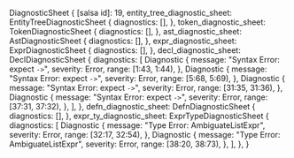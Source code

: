 DiagnosticSheet {
    [salsa id]: 19,
    entity_tree_diagnostic_sheet: EntityTreeDiagnosticSheet {
        diagnostics: [],
    },
    token_diagnostic_sheet: TokenDiagnosticSheet {
        diagnostics: [],
    },
    ast_diagnostic_sheet: AstDiagnosticSheet {
        diagnostics: [],
    },
    expr_diagnostic_sheet: ExprDiagnosticSheet {
        diagnostics: [],
    },
    decl_diagnostic_sheet: DeclDiagnosticSheet {
        diagnostics: [
            Diagnostic {
                message: "Syntax Error: expect `->`",
                severity: Error,
                range: [1:43, 1:44),
            },
            Diagnostic {
                message: "Syntax Error: expect `->`",
                severity: Error,
                range: [5:68, 5:69),
            },
            Diagnostic {
                message: "Syntax Error: expect `->`",
                severity: Error,
                range: [31:35, 31:36),
            },
            Diagnostic {
                message: "Syntax Error: expect `->`",
                severity: Error,
                range: [37:31, 37:32),
            },
        ],
    },
    defn_diagnostic_sheet: DefnDiagnosticSheet {
        diagnostics: [],
    },
    expr_ty_diagnostic_sheet: ExprTypeDiagnosticSheet {
        diagnostics: [
            Diagnostic {
                message: "Type Error: AmbiguateListExpr",
                severity: Error,
                range: [32:17, 32:54),
            },
            Diagnostic {
                message: "Type Error: AmbiguateListExpr",
                severity: Error,
                range: [38:20, 38:73),
            },
        ],
    },
}